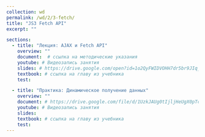 ```yaml
---
collection: wd
permalink: /wd/2/3-fetch/
title: "JS3 Fetch API"
excerpt: ""

sections:
  - title: "Лекция: AJAX и Fetch API" 
    overview: ""
    document:  # ссылка на методические указания
    youtube: # Видеозапись занятия
    slides: # https://drive.google.com/open?id=1o2QyFWIDVOHH7dr5br9JIq_aI_JBZyb2FPv3UWjMzlM
    textbook: # ссылка на главу из учебника
    test: 

  - title: "Практика: Динамическое получение данных" 
    overview: ""
    document: # https://drive.google.com/file/d/1UzkJAUg0tIjljHeUgX0pTcKq0cu3JoWL/view?usp=sharing
    youtube: # Видеозапись занятия
    slides: 
    textbook: # ссылка на главу из учебника
    test: 
---
```

